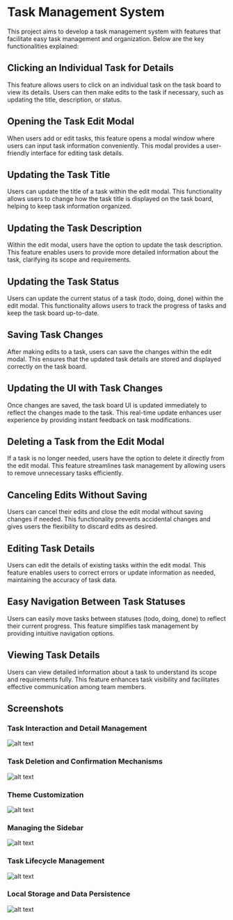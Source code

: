 # Task Management System

This project aims to develop a task management system with features that facilitate easy task management and organization. Below are the key functionalities explained:

## Clicking an Individual Task for Details

This feature allows users to click on an individual task on the task board to view its details. Users can then make edits to the task if necessary, such as updating the title, description, or status.

## Opening the Task Edit Modal

When users add or edit tasks, this feature opens a modal window where users can input task information conveniently. This modal provides a user-friendly interface for editing task details.

## Updating the Task Title

Users can update the title of a task within the edit modal. This functionality allows users to change how the task title is displayed on the task board, helping to keep task information organized.

## Updating the Task Description

Within the edit modal, users have the option to update the task description. This feature enables users to provide more detailed information about the task, clarifying its scope and requirements.

## Updating the Task Status

Users can update the current status of a task (todo, doing, done) within the edit modal. This functionality allows users to track the progress of tasks and keep the task board up-to-date.

## Saving Task Changes

After making edits to a task, users can save the changes within the edit modal. This ensures that the updated task details are stored and displayed correctly on the task board.

## Updating the UI with Task Changes

Once changes are saved, the task board UI is updated immediately to reflect the changes made to the task. This real-time update enhances user experience by providing instant feedback on task modifications.

## Deleting a Task from the Edit Modal

If a task is no longer needed, users have the option to delete it directly from the edit modal. This feature streamlines task management by allowing users to remove unnecessary tasks efficiently.

## Canceling Edits Without Saving

Users can cancel their edits and close the edit modal without saving changes if needed. This functionality prevents accidental changes and gives users the flexibility to discard edits as desired.

## Editing Task Details

Users can edit the details of existing tasks within the edit modal. This feature enables users to correct errors or update information as needed, maintaining the accuracy of task data.

## Easy Navigation Between Task Statuses

Users can easily move tasks between statuses (todo, doing, done) to reflect their current progress. This feature simplifies task management by providing intuitive navigation options.

## Viewing Task Details

Users can view detailed information about a task to understand its scope and requirements fully. This feature enhances task visibility and facilitates effective communication among team members.

## Screenshots

### Task Interaction and Detail Management
![alt text](assets/task-management-feature.gif)

### Task Deletion and Confirmation Mechanisms
![alt text](assets/delete-feature.gif)

### Theme Customization
![alt text](<assets/Theme Customization.gif>)

### Managing the Sidebar
![alt text](assets/sidebar-feature.gif)

### Task Lifecycle Management
![alt text](assets/add-task-feature.gif)

### Local Storage and Data Persistence
![alt text](assets/localStorage-feature.gif)

